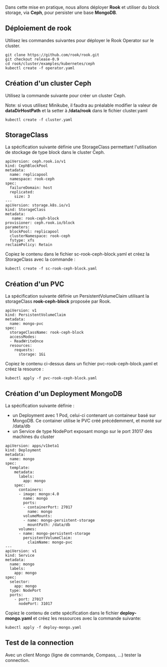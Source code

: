 Dans cette mise en pratique, nous allons déployer **Rook** et utiliser du block storage,  via **Ceph**, pour persister une base **MongoDB**.

## Déploiement de rook

Utilisez les commandes suivantes pour déployer le Rook Operator sur le cluster.

```
git clone https://github.com/rook/rook.git
git checkout release-0.9
cd rook/cluster/examples/kubernetes/ceph
kubectl create -f operator.yaml
```

## Création d'un cluster Ceph

Utilisez la commande suivante pour créer un cluster Ceph.

Note: si vous utilisez Minikube, il faudra au préalable modifier la valeur de **dataDirHostPath** et la setter à **/data/rook** dans le fichier cluster.yaml

```
kubectl create -f cluster.yaml
```

## StorageClass

La spécification suivante définie une StorageClass permettant l'utilisation de stockage de type block dans le cluster Ceph.

```
apiVersion: ceph.rook.io/v1
kind: CephBlockPool
metadata:
  name: replicapool
  namespace: rook-ceph
spec:
  failureDomain: host
  replicated:
    size: 3
---
apiVersion: storage.k8s.io/v1
kind: StorageClass
metadata:
   name: rook-ceph-block
provisioner: ceph.rook.io/block
parameters:
  blockPool: replicapool
  clusterNamespace: rook-ceph
  fstype: xfs
reclaimPolicy: Retain
```

Copiez le contenu dans le fichier sc-rook-ceph-block.yaml et créez la StorageClass avec la commande :

```
kubectl create -f sc-rook-ceph-block.yaml
```

## Création d'un PVC

La spécification suivante définie un PersistentVolumeClaim utilisant la storageClass **rook-ceph-block** proposée par Rook.

```
apiVersion: v1
kind: PersistentVolumeClaim
metadata:
  name: mongo-pvc
spec:
  storageClassName: rook-ceph-block
  accessModes:
  - ReadWriteOnce
  resources:
    requests:
      storage: 1Gi
```

Copiez le contenu ci-dessus dans un fichier pvc-rook-ceph-block.yaml et créez la resource :

```
kubectl apply -f pvc-rook-ceph-block.yaml
```

## Création d'un Deployment MongoDB

La spécification suivante définie :
- un Deployment avec 1 Pod, celui-ci contenant un containeur basé sur MongoDB.
  Ce container utilise le PVC créé précédemment, et monté sur /data/db
- un Service de type NodePort exposant mongo sur le port 31017 des machines du cluster

```
apiVersion: apps/v1beta1
kind: Deployment
metadata:
  name: mongo
spec:
  template:
    metadata:
      labels:
        app: mongo
    spec:
      containers:
      - image: mongo:4.0
        name: mongo
        ports:
        - containerPort: 27017
          name: mongo
        volumeMounts:
        - name: mongo-persistent-storage
          mountPath: /data/db
      volumes:
      - name: mongo-persistent-storage
        persistentVolumeClaim:
          claimName: mongo-pvc
---
apiVersion: v1
kind: Service
metadata:
  name: mongo
  labels:
    app: mongo
spec:
  selector:
    app: mongo
  type: NodePort
  ports:
    - port: 27017
      nodePort: 31017
```

Copiez le contenu de cette spécification dans le fichier **deploy-mongo.yaml** et créez les ressources avec la commande suivante:

```
kubectl apply -f deploy-mongo.yaml
```

## Test de la connection

Avec un client Mongo (ligne de commande, Compass, ...) tester la connection.
